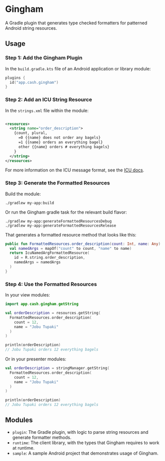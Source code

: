 Gingham
=======

A Gradle plugin that generates type checked formatters for patterned Android string resources.

Usage
-----

### Step 1: Add the Gingham Plugin

In the `build.gradle.kts` file of an Android application or library module:

```kotlin
plugins {
  id("app.cash.gingham")
}
```

### Step 2: Add an ICU String Resource

In the `strings.xml` file within the module:

```xml

<resources>
  <string name="order_description">
    {count, plural,
      =0 {{name} does not order any bagels}
      =1 {{name} orders an everything bagel}
      other {{name} orders # everything bagels}
    }
  </string>
</resources>
```

For more information on the ICU message format, see the [ICU docs](https://unicode-org.github.io/icu/userguide/format_parse/messages).

### Step 3: Generate the Formatted Resources

Build the module:

```shell
./gradlew my-app:build
```

Or run the Gingham gradle task for the relevant build flavor:

```shell
./gradlew my-app:generateFormattedResourcesDebug
./gradlew my-app:generateFormattedResourcesRelease
```

That generates a formatted resource method that looks like this:
```kotlin
public fun FormattedResources.order_description(count: Int, name: Any): FormattedResource {
  val namedArgs = mapOf("count" to count, "name" to name)
  return IcuNamedArgFormattedResource(
    id = R.string.order_description,
    namedArgs = namedArgs
  )
}
```


### Step 4: Use the Formatted Resources

In your view modules:

```kotlin
import app.cash.gingham.getString

val orderDescription = resources.getString(
  FormattedResources.order_description(
    count = 12,
    name = "Jobu Tupaki"
  )
)

println(orderDescription)
// Jobu Tupaki orders 12 everything bagels
```

Or in your presenter modules:

```kotlin
val orderDescription = stringManager.getString(
  FormattedResources.order_description(
    count = 12,
    name = "Jobu Tupaki"
  )
)

println(orderDescription)
// Jobu Tupaki orders 12 everything bagels
```

Modules
-------

* `plugin`: The Gradle plugin, with logic to parse string resources and generate formatter methods.
* `runtime`: The client library, with the types that Gingham requires to work at runtime.
* `sample`: A sample Android project that demonstrates usage of Gingham.
